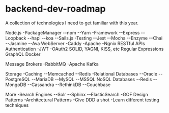 # backend-dev-roadmap
A collection of technologies I need to get familiar with this year.


Node.js
    -PackageManager
        --npm
        --Yarn
    -Framework
        --Express
        --Loopback
        --hapi
        --koa
        --Sails.js
    -Testing
        --Jest
        --Mocha
        --Enzyme
        --Chai
        --Jasmine
        --Ava
WebServer
    -Caddy
    -Apache
    -Ngnix
RESTful APIs
Authentication
    -JWT
    -OAuth2
SOLID, YAGNI, KISS, etc
Regular Expressions
GraphQL
Docker

Message Brokers
    -RabbitMQ
    -Apache Kafka

Storage
    -Caching
        --Memcached
        --Redis
    -Relational Databases
        --Oracle
        --PostgreSQL
        --MariaDB
        --MySQL
        --MSSQL
    NoSQL Databases
        --Redis
        --MongoDB
        --Cassandra
        --RethinkDB
        --Couchbase

More
    -Search Engines
        --Solr
        --Sphinx
        --ElasticSearch
    -GOF Design Patterns
    -Architectural Patterns
    -Give DDD a shot
    -Learn different testing techniques
